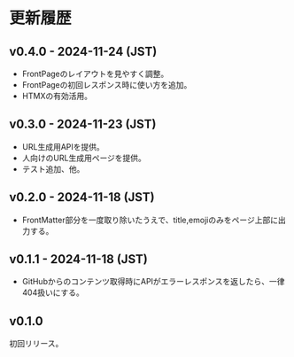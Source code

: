 # 更新履歴

## v0.4.0 - 2024-11-24 (JST)

* FrontPageのレイアウトを見やすく調整。
* FrontPageの初回レスポンス時に使い方を追加。
* HTMXの有効活用。

## v0.3.0 - 2024-11-23 (JST)

* URL生成用APIを提供。
* 人向けのURL生成用ページを提供。
* テスト追加、他。

## v0.2.0 - 2024-11-18 (JST)

* FrontMatter部分を一度取り除いたうえで、title,emojiのみをページ上部に出力する。

## v0.1.1 - 2024-11-18 (JST)

* GitHubからのコンテンツ取得時にAPIがエラーレスポンスを返したら、一律404扱いにする。

## v0.1.0

初回リリース。
